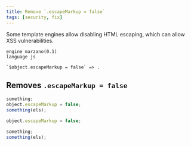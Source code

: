 ```yaml
---
title: Remove `.escapeMarkup = false`
tags: [security, fix]
---
```


Some template engines allow disabling HTML escaping, which can allow XSS vulnerabilities.


```grit
engine marzano(0.1)
language js

`$object.escapeMarkup = false` => .
```

## Removes `.escapeMarkup = false`

```javascript
something;
object.escapeMarkup = false;
something(els);

object.escapeMarkup = false;
```

```typescript
something;
something(els);
```
